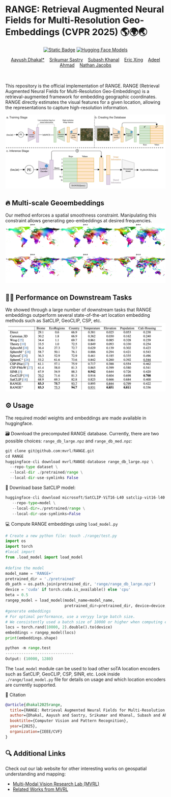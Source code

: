 # RANGE: Retrieval Augmented Neural Fields for Multi-Resolution Geo-Embeddings (CVPR 2025) 🌎🌍🌏
<div align="center">

[![Static Badge](https://img.shields.io/badge/2502.19781-red?label=arxiv)](https://arxiv.org/abs/2502.19781)
[![Hugging Face Models](https://img.shields.io/badge/%F0%9F%A4%97%20HuggingFace-Models-yellow
)](https://huggingface.co/collections/MVRL/range-67e99fa1dfc6c86a3b872c09)

</center>

[Aayush Dhakal*](https://sites.wustl.edu/aayush/)&nbsp;&nbsp;&nbsp;
[Srikumar Sastry](https://vishu26.github.io/)&nbsp;&nbsp;&nbsp;
[Subash Khanal](https://subash-khanal.github.io/)&nbsp;&nbsp;&nbsp;
[Eric Xing](https://ericx003.github.io/)&nbsp;&nbsp;&nbsp;
[Adeel Ahmad](https://adealgis.wixsite.com/adeel-ahmad-geog)&nbsp;&nbsp;&nbsp;
[Nathan Jacobs](https://jacobsn.github.io/)


</div>
<br>
<br>
This repository is the official implementation of RANGE. RANGE (Retrieval Augmented Neural Fields for Multi-Resolution Geo-Embeddings) is a retrieval-augmented framework for embedding geographic coordinates. RANGE directly estimates the visual features for a given location, allowing the representations to capture high-resolution information. 

![](images/framework_cam.jpg)

## 🔥 Multi-scale Geoembeddings
Our method enforces a spatial smoothness constraint. Manipulating this constraint allows generating geo-embeddings at desired frequencies.
![](images/beta_interpolation_2.png)

## 🏋️‍♂️ Performance on Downstream Tasks
We showed through a large number of downstream tasks that RANGE embeddings outperform several state-of-the-art location embedding methods such as SatCLIP, GeoCLIP, CSP, etc.
![](images/downstream.png)



## ⚙️ Usage
The required model weights and embeddings are made available in huggingface. 


🗃️ Download the precomputed RANGE database. Currently, there are two possible choices: `range_db_large.npz` and `range_db_med.npz`:
```python
git clone git@github.com:mvrl/RANGE.git
cd RANGE
huggingface-cli download mvrl/RANGE-database range_db_large.npz \
  --repo-type dataset \
  --local-dir ./pretrained/range \
  --local-dir-use-symlinks False
```
📡 Download base SatCLIP model:
```python
huggingface-cli download microsoft/SatCLIP-ViT16-L40 satclip-vit16-l40.ckpt \
   --repo-type=model \
   --local-dir=./pretrained/range \
   --local-dir-use-symlinks=False 
```
💻 Compute RANGE embeddings using `load_model.py` 
```python
# Create a new python file: touch ./range/test.py
import os
import torch
#local import
from .load_model import load_model

#define the model
model_name = 'RANGE+'
pretrained_dir = './pretrained'
db_path = os.path.join(pretrained_dir, 'range/range_db_large.npz')
device = 'cuda' if torch.cuda.is_available() else 'cpu'
beta = 0.5
rangep_model = load_model(model_name=model_name, 
                          pretrained_dir=pretrained_dir, device=device, db_path=db_path, beta=beta)
#generate embeddings
# For optimal performance, use a veryyy large batch size.
# We consistently used a batch size of 10000 or higher when computing embeddings.
locs = torch.rand(10000, 2).double().to(device)
embeddings = rangep_model(locs)
print(embeddings.shape)
```
```python
python -m range.test
------------------------------
Output: (10000, 1280)
```
The `load_model` module can be used to load other soTA location encoders such as SatCLIP, GeoCLIP, CSP, SINR, etc. Look inside `./range/load_model.py` file for details on usage and which location encoders are currently supported.  

📑 Citation

```bibtex
@article{dhakal2025range,
  title={RANGE: Retrieval Augmented Neural Fields for Multi-Resolution Geo-Embeddings},
  author={Dhakal, Aayush and Sastry, Srikumar and Khanal, Subash and Ahmad, Adeel and Xing, Eric and Jacobs, Nathan},
  booktitle={Computer Vision and Pattern Recognition},
  year={2025},
  organization={IEEE/CVF}
}
```


## 🔍 Additional Links
Check out our lab website for other interesting works on geospatial understanding and mapping:
* [Multi-Modal Vision Research Lab (MVRL)](https://mvrl.cse.wustl.edu/)
* [Related Works from MVRL](https://mvrl.cse.wustl.edu/publications/)
